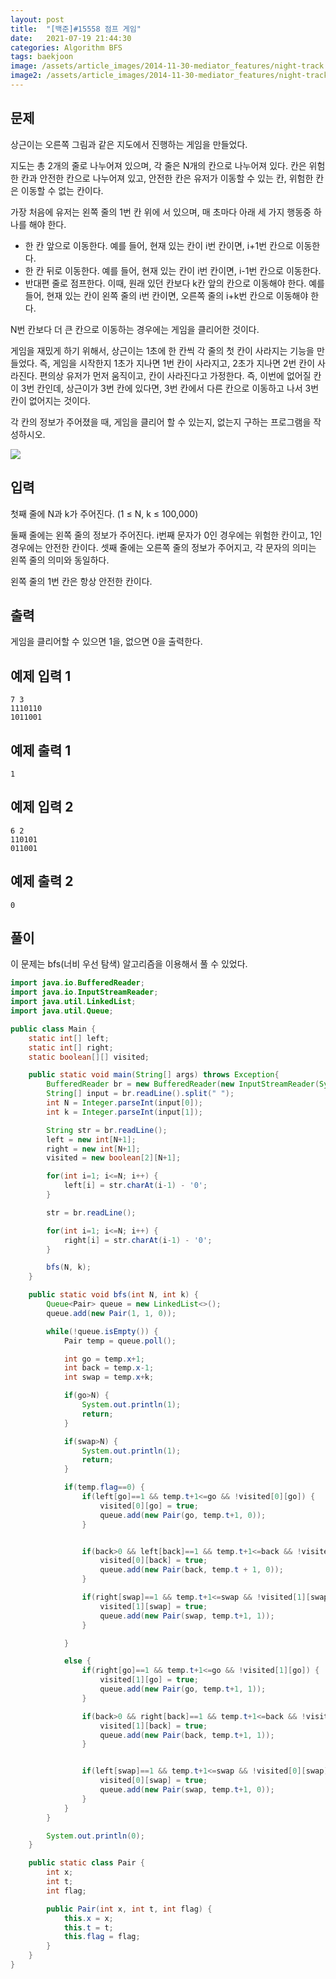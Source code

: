 ```yaml
---
layout: post
title:  "[백준]#15558 점프 게임"
date:   2021-07-19 21:44:30
categories: Algorithm BFS
tags: baekjoon
image: /assets/article_images/2014-11-30-mediator_features/night-track.JPG
image2: /assets/article_images/2014-11-30-mediator_features/night-track-mobile.JPG
---
```


문제
--------------------

상근이는 오른쪽 그림과 같은 지도에서 진행하는 게임을 만들었다.

지도는 총 2개의 줄로 나누어져 있으며, 각 줄은 N개의 칸으로 나누어져 있다. 칸은 위험한 칸과 안전한 칸으로 나누어져 있고, 안전한 칸은 유저가 이동할 수 있는 칸, 위험한 칸은 이동할 수 없는 칸이다.

가장 처음에 유저는 왼쪽 줄의 1번 칸 위에 서 있으며, 매 초마다 아래 세 가지 행동중 하나를 해야 한다.

- 한 칸 앞으로 이동한다. 예를 들어, 현재 있는 칸이 i번 칸이면, i+1번 칸으로 이동한다.
- 한 칸 뒤로 이동한다. 예를 들어, 현재 있는 칸이 i번 칸이면, i-1번 칸으로 이동한다.
- 반대편 줄로 점프한다. 이때, 원래 있던 칸보다 k칸 앞의 칸으로 이동해야 한다. 예를 들어, 현재 있는 칸이 왼쪽 줄의 i번 칸이면, 오른쪽 줄의 i+k번 칸으로 이동해야 한다.

N번 칸보다 더 큰 칸으로 이동하는 경우에는 게임을 클리어한 것이다.

게임을 재밌게 하기 위해서, 상근이는 1초에 한 칸씩 각 줄의 첫 칸이 사라지는 기능을 만들었다. 즉, 게임을 시작한지 1초가 지나면 1번 칸이 사라지고, 2초가 지나면 2번 칸이 사라진다. 편의상 유저가 먼저 움직이고, 칸이 사라진다고 가정한다. 즉, 이번에 없어질 칸이 3번 칸인데, 상근이가 3번 칸에 있다면, 3번 칸에서 다른 칸으로 이동하고 나서 3번 칸이 없어지는 것이다.

각 칸의 정보가 주어졌을 때, 게임을 클리어 할 수 있는지, 없는지 구하는 프로그램을 작성하시오.

![](https://onlinejudgeimages.s3-ap-northeast-1.amazonaws.com/problem/15558/1.png)

입력
---------------------------

첫째 줄에 N과 k가 주어진다. (1 ≤ N, k ≤ 100,000)

둘째 줄에는 왼쪽 줄의 정보가 주어진다. i번째 문자가 0인 경우에는 위험한 칸이고, 1인 경우에는 안전한 칸이다. 셋째 줄에는 오른쪽 줄의 정보가 주어지고, 각 문자의 의미는 왼쪽 줄의 의미와 동일하다.

왼쪽 줄의 1번 칸은 항상 안전한 칸이다.

출력
----------------

게임을 클리어할 수 있으면 1을, 없으면 0을 출력한다.

예제 입력 1 
----------------------

```
7 3
1110110
1011001
```

예제 출력 1 
------------------------

```
1
```

예제 입력 2
----------------------

```
6 2
110101
011001
```

예제 출력 2
------------------------

```
0
```

풀이
--------------------------

이 문제는 bfs(너비 우선 탐색) 알고리즘을 이용해서 풀 수 있었다.

```java
import java.io.BufferedReader;
import java.io.InputStreamReader;
import java.util.LinkedList;
import java.util.Queue;

public class Main {
    static int[] left;
    static int[] right;
    static boolean[][] visited;

    public static void main(String[] args) throws Exception{
        BufferedReader br = new BufferedReader(new InputStreamReader(System.in));
        String[] input = br.readLine().split(" ");
        int N = Integer.parseInt(input[0]);
        int k = Integer.parseInt(input[1]);

        String str = br.readLine();
        left = new int[N+1];
        right = new int[N+1];
        visited = new boolean[2][N+1];

        for(int i=1; i<=N; i++) {
            left[i] = str.charAt(i-1) - '0';
        }

        str = br.readLine();

        for(int i=1; i<=N; i++) {
            right[i] = str.charAt(i-1) - '0';
        }

        bfs(N, k);
    }

    public static void bfs(int N, int k) {
        Queue<Pair> queue = new LinkedList<>();
        queue.add(new Pair(1, 1, 0));

        while(!queue.isEmpty()) {
            Pair temp = queue.poll();

            int go = temp.x+1;
            int back = temp.x-1;
            int swap = temp.x+k;

            if(go>N) {
                System.out.println(1);
                return;
            }

            if(swap>N) {
                System.out.println(1);
                return;
            }

            if(temp.flag==0) {
                if(left[go]==1 && temp.t+1<=go && !visited[0][go]) {
                    visited[0][go] = true;
                    queue.add(new Pair(go, temp.t+1, 0));
                }


                if(back>0 && left[back]==1 && temp.t+1<=back && !visited[0][back]) {
                    visited[0][back] = true;
                    queue.add(new Pair(back, temp.t + 1, 0));
                }

                if(right[swap]==1 && temp.t+1<=swap && !visited[1][swap]) {
                    visited[1][swap] = true;
                    queue.add(new Pair(swap, temp.t+1, 1));
                }

            }

            else {
                if(right[go]==1 && temp.t+1<=go && !visited[1][go]) {
                    visited[1][go] = true;
                    queue.add(new Pair(go, temp.t+1, 1));
                }

                if(back>0 && right[back]==1 && temp.t+1<=back && !visited[1][back]) {
                    visited[1][back] = true;
                    queue.add(new Pair(back, temp.t+1, 1));
                }


                if(left[swap]==1 && temp.t+1<=swap && !visited[0][swap]) {
                    visited[0][swap] = true;
                    queue.add(new Pair(swap, temp.t+1, 0));
                }
            }
        }

        System.out.println(0);
    }

    public static class Pair {
        int x;
        int t;
        int flag;

        public Pair(int x, int t, int flag) {
            this.x = x;
            this.t = t;
            this.flag = flag;
        }
    }
}
```
